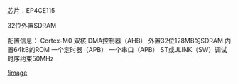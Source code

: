 芯片：EP4CE115

32位外置SDRAM

配置信息：
    Cortex-M0 双核
    DMA控制器（AHB）
    外置32位128MB的SDRAM
    内置64kB的ROM
    一个定时器（APB）
    一个串口（APB）
    ST或JLINK（SW）调试
    时序约束50MHz

[!image](00.png)
